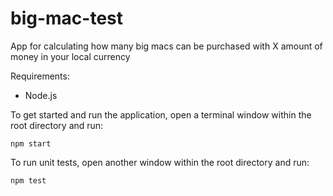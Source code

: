 # big-mac-test
App for calculating how many big macs can be purchased with X amount of money in your local currency

Requirements:
  - Node.js

To get started and run the application, open a terminal window within the root directory and run:
```
npm start
```

To run unit tests, open another window within the root directory and run:
```
npm test
```
